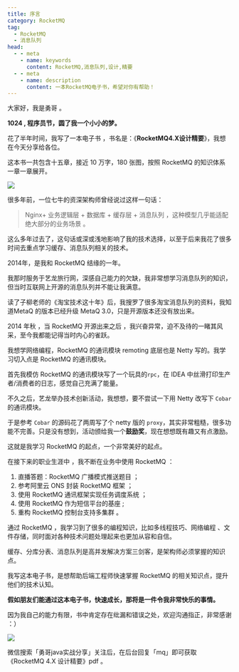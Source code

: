 ```yaml
---
title: 序言
category: RocketMQ
tag:
  - RocketMQ 
  - 消息队列
head:
  - - meta
    - name: keywords
      content: RocketMQ,消息队列,设计,精要
  - - meta
    - name: description
      content: 一本RocketMQ电子书，希望对你有帮助！
---
```


大家好，我是勇哥 。

**1024 , 程序员节，圆了我一个小小的梦。**

花了半年时间，我写了一本电子书 ，书名是：《**RocketMQ4.X设计精要**》，我想在今天分享给各位。

这本书一共包含十五章，接近 10 万字，180 张图，按照 RocketMQ 的知识体系一章一章展开。

![](https://javayong.cn/pics/rocketmq/mybook.png?a=23)

很多年前，一位七牛的资深架构师曾经说过这样一句话：

> Nginx+ 业务逻辑层 + 数据库 + 缓存层 + 消息队列 ，这种模型几乎能适配绝大部分的业务场景 。

这么多年过去了，这句话或深或浅地影响了我的技术选择，以至于后来我花了很多时间去重点学习缓存、消息队列相关的技术。

2014年，是我和 RocketMQ 结缘的一年。

我那时服务于艺龙旅行网，深感自己能力的欠缺，我非常想学习消息队列的知识，但当时互联网上开源的消息队列并不能让我满意。

读了子柳老师的《淘宝技术这十年》后，我搜罗了很多淘宝消息队列的资料，我知道MetaQ 的版本已经升级 MetaQ 3.0，只是开源版本还没有放出来。

2014 年秋 ，当 RocketMQ 开源出来之后 ，我兴奋异常，迫不及待的一睹其风采，至今我都能记得当时内心的雀跃。

我想学网络编程，RocketMQ 的通讯模块 remoting 底层也是 Netty 写的。我学习切入点是 RocketMQ 的通讯模块。

首先我模仿 RocketMQ 的通讯模块写了一个玩具的` rpc `，在 IDEA 中丝滑打印生产者/消费者的日志，感觉自己充满了能量。

不久之后，艺龙举办技术创新活动，我想想，要不尝试一下用 Netty 改写下 `Cobar` 的通讯模块。

于是参考 `Cobar` 的源码花了两周写了个 netty 版的 `proxy`，其实非常粗糙，很多功能不完善。只是没有想到，活动颁给我一个**鼓励奖**，现在想想既有趣又有点激励。

这就是我学习 RocketMQ 的起点，一个非常美好的起点。

在接下来的职业生涯中 ，我不断在业务中使用 RocketMQ ：

1. 直播答题：RocketMQ 广播模式推送题目 ；
2. 参考阿里云 ONS 封装 RocketMQ 框架 ；
3. 使用 RocketMQ 通讯框架实现任务调度系统 ； 
4. 使用 RocketMQ 作为短信平台的基座 ;
5. 重构 RocketMQ 控制台支持多集群 。

通过 RocketMQ  ，我学习到了很多的编程知识，比如多线程技巧、网络编程 、文件存储，同时面对各种技术问题处理起来也更加从容和自信。

缓存、分库分表、消息队列是高并发解决方案三剑客，是架构师必须掌握的知识点。

我写这本电子书，是想帮助后端工程师快速掌握 RocketMQ 的相关知识点，提升他们的技术认知。

**假如朋友们能通过这本电子书，快速成长，那将是一件令我非常快乐的事情。**

因为我自己的能力有限，书中肯定存在纰漏和错误之处，欢迎沟通指正，非常感谢 ：） 

![](https://javayong.cn/pics/shipinhao/gongzhonghaonew.png)

微信搜索「勇哥java实战分享」关注后，在后台回复「mq」即可获取《RocketMQ 4.X 设计精要》pdf 。